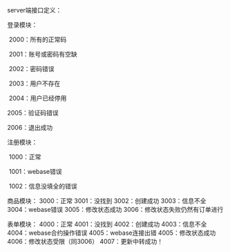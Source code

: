 server端接口定义：

登录模块：

​	2000：所有的正常码

​	2001：账号或密码有空缺

​	2002：密码错误

​	2003：用户不存在

​	2004：用户已经停用

   2005：验证码错误

   2006：退出成功

注册模块：

​	1000：正常

​	1001：webase错误

​	1002：信息没填全的错误

商品模块：
	3000：正常
	3001：没找到
	3002：创建成功
	3003：信息不全
	3004：webase错误
	3005：修改状态成功
	3006：修改状态失败仍然有订单进行

表单模块：
	4000：正常
	4001：没找到
	4002：创建成功
	4003：信息不全
	4004：webase合约操作错误
	4005：webase连接出错
	4005：修改状态成功
	4006：修改状态受限（同3006）
	4007：更新中转成功！	



​	

​	



